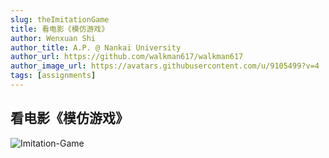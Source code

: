 ```yaml
---
slug: theImitationGame
title: 看电影《模仿游戏》
author: Wenxuan Shi
author_title: A.P. @ Nankai University
author_url: https://github.com/walkman617/walkman617
author_image_url: https://avatars.githubusercontent.com/u/9105499?v=4
tags: [assignments]
---
```


## 看电影《模仿游戏》

![Imitation-Game](/img/tutorial/theImitationGame.jpeg)  
